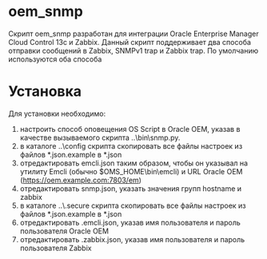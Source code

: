 # oem_snmp
Скрипт oem_snmp разработан для интеграции Oracle Enterprise Manager Cloud Control 13с и Zabbix.
Данный скрипт поддерживает два способа отправки сообщений в Zabbix, SNMPv1 trap и Zabbix trap. По умолчанию используются оба способа

# Установка
Для установки необходимо:

1. настроить способ оповещения OS Script в Oracle OEM, указав в качестве вызываемого скрипта ..\bin\snmp.py.
2. в каталоге ..\config скрипта скопировать все файлы настроек из файлов *.json.example в *.json
3. отредактировать emcli.json таким образом, чтобы он указывал на утилиту Emcli (обычно $OMS_HOME\bin\emcli) и URL Oracle OEM (https://oem.example.com:7803/em)
4. отредактировать snmp.json, указать значения групп hostname и zabbix
5. в каталоге ..\\.secure скрипта скопировать все файлы настроек из файлов *.json.example в *.json
6. отредактировать .emcli.json, указав имя пользователя и пароль пользователя Oracle OEM
7. отредактировать .zabbix.json, указав имя пользователя и пароль пользователя Zabbix